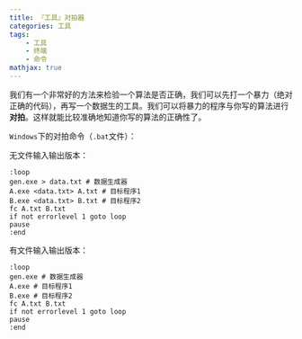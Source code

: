 ```yaml
---
title: 『工具』对拍器
categories: 工具
tags:
    - 工具
    - 终端
    - 命令
mathjax: true
---
```


我们有一个非常好的方法来检验一个算法是否正确，我们可以先打一个暴力（绝对正确的代码），再写一个数据生的工具。我们可以将暴力的程序与你写的算法进行**对拍**。这样就能比较准确地知道你写的算法的正确性了。

`Windows`下的对拍命令（`.bat`文件）：

无文件输入输出版本：

```
:loop
gen.exe > data.txt # 数据生成器
A.exe <data.txt> A.txt # 目标程序1
B.exe <data.txt> B.txt # 目标程序2
fc A.txt B.txt
if not errorlevel 1 goto loop
pause
:end
```

有文件输入输出版本：

```
:loop
gen.exe # 数据生成器
A.exe # 目标程序1
B.exe # 目标程序2
fc A.txt B.txt
if not errorlevel 1 goto loop
pause
:end
```